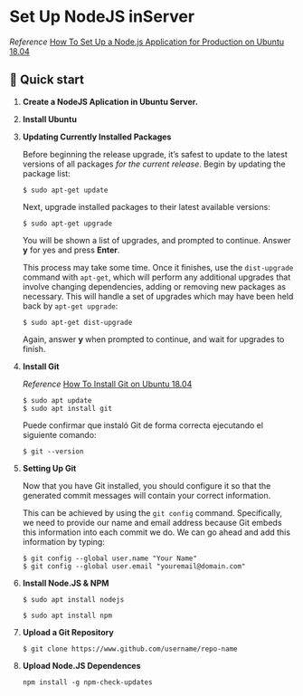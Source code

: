 # Set Up NodeJS inServer

_Reference_ [How To Set Up a Node.js Application for Production on Ubuntu 18.04](https://www.digitalocean.com/community/tutorials/como-configurar-una-aplicacion-de-node-js-para-produccion-en-ubuntu-18-04-es)

## 🚀 Quick start

1.  **Create a NodeJS Aplication in Ubuntu Server.**

2.  **Install Ubuntu**

3.  **Updating Currently Installed Packages**

    Before beginning the release upgrade, it’s safest to update to the latest versions of all packages _for the current release_. Begin by updating the package list:

    ```shell
    $ sudo apt-get update
    ```

    Next, upgrade installed packages to their latest available versions:

    ```shell
    $ sudo apt-get upgrade
    ```

    You will be shown a list of upgrades, and prompted to continue. Answer **y** for yes and press **Enter**.

    This process may take some time. Once it finishes, use the `dist-upgrade` command with `apt-get`, which will perform any additional upgrades that involve changing dependencies, adding or removing new packages as necessary. This will handle a set of upgrades which may have been held back by `apt-get upgrade`:

    ```shell
    $ sudo apt-get dist-upgrade
    ```

    Again, answer **y** when prompted to continue, and wait for upgrades to finish.

4.  **Install Git**

    _Reference_ [How To Install Git on Ubuntu 18.04](https://www.digitalocean.com/community/tutorials/how-to-install-git-on-ubuntu-18-04)

    ```shell
    $ sudo apt update
    $ sudo apt install git
    ```

    Puede confirmar que instaló Git de forma correcta ejecutando el siguiente comando:

    ```shell
    $ git --version
    ```

5.  **Setting Up Git**

    Now that you have Git installed, you should configure it so that the generated commit messages will contain your correct information.

    This can be achieved by using the `git config` command. Specifically, we need to provide our name and email address because Git embeds this information into each commit we do. We can go ahead and add this information by typing:

    ```shell
    $ git config --global user.name "Your Name"
    $ git config --global user.email "youremail@domain.com"
    ```

6.  **Install Node.JS & NPM**

    ```shell
    $ sudo apt install nodejs
    ```

    ```shell
    $ sudo apt install npm
    ```

7.  **Upload a Git Repository**

    ```shell
    $ git clone https://www.github.com/username/repo-name
    ```

8.  **Upload Node.JS Dependences**

    ```shell
    npm install -g npm-check-updates
    ```
